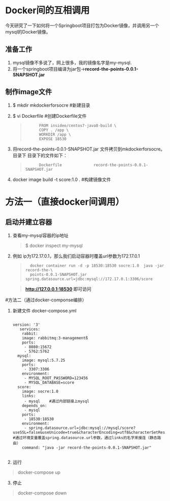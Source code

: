 # Docker间的互相调用

今天研究了一下如何将一个Springboot项目打包为Docker镜像，并调用另一个mysql的Docker镜像。



## 准备工作
1.	mysql镜像不多说了，网上很多，我的镜像名字是my-mysql.
2. 将一个springboot项目编译为jar包->**record-the-points-0.0.1-SNAPSHOT.jar**

## 制作image文件
1.  $	mkdir mkdockerforsocre  #新建目录
2.  $	vi Dockerfile       #创建Dockerfile文件
			
	>			FROM insideo/centos7-java8-build \
	>			COPY . /app \
	>			WORKDIR /app \
	>			EXPOSE 18530 
			
3. 将record-the-points-0.0.1-SNAPSHOT.jar 文件拷贝到mkdockerforsocre。目录下
目录下的文件如下：

	>     		Dockerfile				record-the-points-0.0.1-SNAPSHOT.jar


4. docker image build -t score:1.0 .   #构建镜像文件



# 方法一（直接docker间调用）

##  启动并建立容器

1. 查看my-mysql容器的ip地址

	>  $ docker  inspect my-mysql

2. 例如 ip为172.17.0.1，那么我们启动容器时覆盖url参数为172.17.0.1

	>		docker container run -d -p 18530:18530 socre:1.0  java -jar record-the-\
	>		points-0.0.1-SNAPSHOT.jar  spring.datasource.url=jdbc:mysql://172.17.0.1:3306/score

	>**http://127.0.0.1:18530  即可访问**


#方法二（通过docker-componse编排）
1. 新建文件 docker-compose.yml

	> ```
	   version: '3'
		  services:
	       rabbit:
	       image: rabbitmq:3-managementß
	       ports:
	        - 8080:15672
	        - 5762:5762
	     mysql:
	       image: mysql:5.7.25
	       ports:
	        - 3307:3306
	       environment:
	        - MYSQL_ROOT_PASSWORD=123456
	        - MYSQL_DATABASE=score
	     score:
	       image: socre:1.0
	       links:
	        - mysql    #通过内部链接上mysql
	       depends_on:
	        - mysql
	       ports:
	        - 18530:18530
	       environment:
	        - spring.datasource.url=jdbc:mysql://mysql/score?useSSL=false&useUnicode=true&characterEncoding=utf8&characterSetResults=utf8&autoReconnect=true&failOverReadOnly=false   #通过环境变量覆盖spring.datasource.url参数，通过links的名字来接连（静态路由）
	       command: "java -jar record-the-points-0.0.1-SNAPSHOT.jar"
	>```

2. 运行
> 	docker-compose up

3. 停止
> 	docker-compose down
